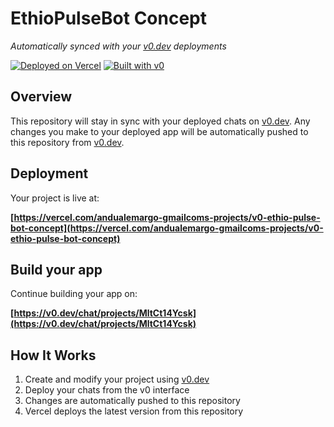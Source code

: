 # EthioPulseBot Concept

*Automatically synced with your [v0.dev](https://v0.dev) deployments*

[![Deployed on Vercel](https://img.shields.io/badge/Deployed%20on-Vercel-black?style=for-the-badge&logo=vercel)](https://vercel.com/andualemargo-gmailcoms-projects/v0-ethio-pulse-bot-concept)
[![Built with v0](https://img.shields.io/badge/Built%20with-v0.dev-black?style=for-the-badge)](https://v0.dev/chat/projects/MltCt14Ycsk)

## Overview

This repository will stay in sync with your deployed chats on [v0.dev](https://v0.dev).
Any changes you make to your deployed app will be automatically pushed to this repository from [v0.dev](https://v0.dev).

## Deployment

Your project is live at:

**[https://vercel.com/andualemargo-gmailcoms-projects/v0-ethio-pulse-bot-concept](https://vercel.com/andualemargo-gmailcoms-projects/v0-ethio-pulse-bot-concept)**

## Build your app

Continue building your app on:

**[https://v0.dev/chat/projects/MltCt14Ycsk](https://v0.dev/chat/projects/MltCt14Ycsk)**

## How It Works

1. Create and modify your project using [v0.dev](https://v0.dev)
2. Deploy your chats from the v0 interface
3. Changes are automatically pushed to this repository
4. Vercel deploys the latest version from this repository